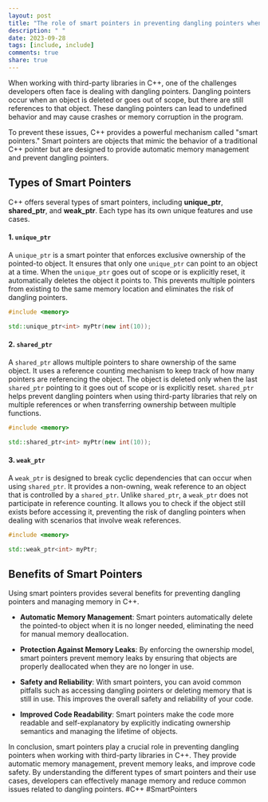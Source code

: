 ```yaml
---
layout: post
title: "The role of smart pointers in preventing dangling pointers when using third-party libraries in C++"
description: " "
date: 2023-09-28
tags: [include, include]
comments: true
share: true
---
```


When working with third-party libraries in C++, one of the challenges developers often face is dealing with dangling pointers. Dangling pointers occur when an object is deleted or goes out of scope, but there are still references to that object. These dangling pointers can lead to undefined behavior and may cause crashes or memory corruption in the program.

To prevent these issues, C++ provides a powerful mechanism called "smart pointers." Smart pointers are objects that mimic the behavior of a traditional C++ pointer but are designed to provide automatic memory management and prevent dangling pointers.

## Types of Smart Pointers

C++ offers several types of smart pointers, including **unique_ptr**, **shared_ptr**, and **weak_ptr**. Each type has its own unique features and use cases.

#### 1. `unique_ptr`
A `unique_ptr` is a smart pointer that enforces exclusive ownership of the pointed-to object. It ensures that only one `unique_ptr` can point to an object at a time. When the `unique_ptr` goes out of scope or is explicitly reset, it automatically deletes the object it points to. This prevents multiple pointers from existing to the same memory location and eliminates the risk of dangling pointers.

```cpp
#include <memory>

std::unique_ptr<int> myPtr(new int(10));
```

#### 2. `shared_ptr`
A `shared_ptr` allows multiple pointers to share ownership of the same object. It uses a reference counting mechanism to keep track of how many pointers are referencing the object. The object is deleted only when the last `shared_ptr` pointing to it goes out of scope or is explicitly reset. `shared_ptr` helps prevent dangling pointers when using third-party libraries that rely on multiple references or when transferring ownership between multiple functions.

```cpp
#include <memory>

std::shared_ptr<int> myPtr(new int(10));
```

#### 3. `weak_ptr`
A `weak_ptr` is designed to break cyclic dependencies that can occur when using `shared_ptr`. It provides a non-owning, weak reference to an object that is controlled by a `shared_ptr`. Unlike `shared_ptr`, a `weak_ptr` does not participate in reference counting. It allows you to check if the object still exists before accessing it, preventing the risk of dangling pointers when dealing with scenarios that involve weak references.

```cpp
#include <memory>

std::weak_ptr<int> myPtr;
```

## Benefits of Smart Pointers

Using smart pointers provides several benefits for preventing dangling pointers and managing memory in C++.

- **Automatic Memory Management**: Smart pointers automatically delete the pointed-to object when it is no longer needed, eliminating the need for manual memory deallocation.

- **Protection Against Memory Leaks**: By enforcing the ownership model, smart pointers prevent memory leaks by ensuring that objects are properly deallocated when they are no longer in use.

- **Safety and Reliability**: With smart pointers, you can avoid common pitfalls such as accessing dangling pointers or deleting memory that is still in use. This improves the overall safety and reliability of your code.

- **Improved Code Readability**: Smart pointers make the code more readable and self-explanatory by explicitly indicating ownership semantics and managing the lifetime of objects.

In conclusion, smart pointers play a crucial role in preventing dangling pointers when working with third-party libraries in C++. They provide automatic memory management, prevent memory leaks, and improve code safety. By understanding the different types of smart pointers and their use cases, developers can effectively manage memory and reduce common issues related to dangling pointers. #C++ #SmartPointers